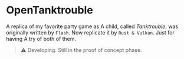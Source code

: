 # OpenTanktrouble

A replica of my favorite party game as A child, called *Tanktrouble*, was originally written by `Flash`. Now replicate
it by `Rust & Vulkan`. Just for having A try of both of them.

> ⚠️ Developing. Still in the proof of concept phase.